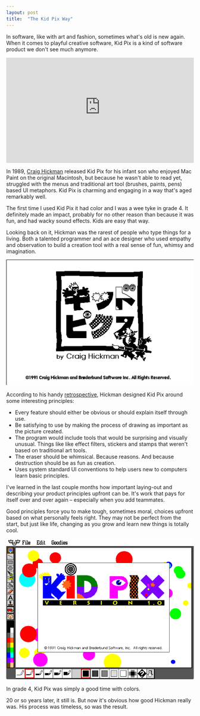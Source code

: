 ```yaml
---
layout: post
title:  "The Kid Pix Way"
---
```


In software, like with art and fashion, sometimes what's old is new again. When it comes to playful creative software, Kid Pix is a kind of software product we don't see much anymore.

<style>.embed-container { position: relative; padding-bottom: 56.25%; height: 0; overflow: hidden; max-width: 100%; } .embed-container iframe, .embed-container object, .embed-container embed { position: absolute; top: 0; left: 0; width: 100%; height: 100%; }</style><div class='embed-container'><iframe src='https://www.youtube-nocookie.com/embed/TayProAkmBE' frameborder='0' allowfullscreen></iframe></div>

In 1989, [Craig Hickman][hickman] released Kid Pix for his infant son who enjoyed Mac Paint on the original Macintosh, but because he wasn't able to read yet, struggled with the menus and traditional art tool (brushes, paints, pens) based UI metaphors. Kid Pix is charming and engaging in a way that's aged remarkably well.

The first time I used Kid Pix it had color and I was a wee tyke in grade 4. It definitely made an impact, probably for no other reason than because it was fun, and had wacky sound effects. Kids are easy that way.

Looking back on it, Hickman was the rarest of people who type things for a living. Both a talented programmer and an ace designer who used empathy and observation to build a creation tool with a real sense of fun, whimsy and imagination.

<img src="/images/2016/kidpix2show.gif" class="large">

According to his handy [retrospective][1], Hickman designed Kid Pix around some interesting principles:

- Every feature should either be obvious or should explain itself through use.
- Be satisfying to use by making the process of drawing as important as the picture created.
- The program would include tools that would be surprising and visually unusual. Things like like effect filters, stickers and stamps that weren't based on traditional art tools.
- The eraser should be whimsical. Because reasons. And because destruction should be as fun as creation.
- Uses system standard UI conventions to help users new to computers learn basic principles.

I've learned in the last couple months how important laying-out and describing your product principles upfront can be. It's work that pays for itself over and over again – especially when you add teammates.

Good principles force you to make tough, sometimes moral, choices upfront based on what personally feels right. They may not be perfect from the start, but just like life, changing as you grow and learn new things is totally cool.

<img src="/images/2016/Kid_Pix_1.0_About.png">

In grade 4, Kid Pix was simply a good time with colors.

20 or so years later, it still is. But now it's obvious how good Hickman really was. His process was timeless, so was the result. 

[hickman]: http://red-green-blue.com/about/
[1]: http://red-green-blue.com/kid-pix-the-early-years/
